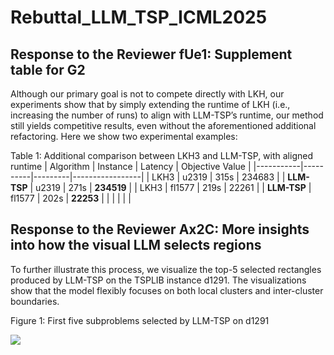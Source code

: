 # Rebuttal_LLM_TSP_ICML2025

## Response to the Reviewer fUe1: Supplement table for G2
Although our primary goal is not to compete directly with LKH, our experiments show that by simply extending the runtime of LKH (i.e., increasing the number of runs) to align with LLM-TSP’s runtime, our method still yields competitive results, even without the aforementioned additional refactoring. Here we show two experimental examples:

Table 1: Additional comparison between LKH3 and LLM-TSP, with aligned runtime
| Algorithm | Instance | Latency | Objective Value |
|-----------|----------|---------|-----------------|
| LKH3      | u2319    | 315s    | 234683          |
| **LLM-TSP**   |  u2319       | 271s    | **234519**          |
| LKH3      | fl1577   | 219s    | 22261           |
| **LLM-TSP**   |   fl1577       | 202s    | **22253**           |
| | | | |


## Response to the Reviewer Ax2C: More insights into how the visual LLM selects regions
To further illustrate this process, we visualize the top-5 selected rectangles produced by LLM-TSP on the TSPLIB instance d1291. The visualizations show that the model flexibly focuses on both local clusters and inter-cluster boundaries.

Figure 1: First five subproblems selected by LLM-TSP on d1291

![](https://github.com/ZhuoliYin/Rebuttal_LLM_TSP_ICML2025/blob/main/d1291_with_pad.jpg)

